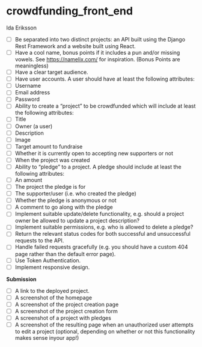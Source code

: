 # crowdfunding_front_end
Ida Eriksson 

- [ ] Be separated into two distinct projects: an API built using the Django Rest
Framework and a website built using React.
- [ ] Have a cool name, bonus points if it includes a pun and/or missing vowels. See
https://namelix.com/ for inspiration.
(Bonus Points are meaningless)
- [ ] Have a clear target audience.
- [ ] Have user accounts. A user should have at least the following attributes:
- [ ] Username
- [ ] Email address
- [ ] Password
- [ ] Ability to create a “project” to be crowdfunded which will include at least the
following attributes:
- [ ] Title
- [ ] Owner (a user)
- [ ] Description
- [ ] Image
- [ ] Target amount to fundraise
- [ ] Whether it is currently open to accepting new supporters or not
- [ ] When the project was created
- [ ] Ability to “pledge” to a project. A pledge should include at least the following
attributes:
- [ ] An amount
- [ ] The project the pledge is for
- [ ] The supporter/user (i.e. who created the pledge)
- [ ] Whether the pledge is anonymous or not
- [ ] A comment to go along with the pledge
- [ ] Implement suitable update/delete functionality, e.g. should a project owner be
allowed to update a project description?
- [ ] Implement suitable permissions, e.g. who is allowed to delete a pledge?
- [ ] Return the relevant status codes for both successful and unsuccessful requests
to the API.
- [ ] Handle failed requests gracefully (e.g. you should have a custom 404 page
rather than the default error page).
- [ ] Use Token Authentication.
- [ ] Implement responsive design.

**Submission** 
- [ ] A link to the deployed project.
- [ ] A screenshot of the homepage
- [ ] A screenshot of the project creation page
- [ ] A screenshot of the project creation form
- [ ] A screenshot of a project with pledges
- [ ] A screenshot of the resulting page when an unauthorized user attempts to edit a project (optional, depending on whether or not this functionality makes sense inyour app!)
